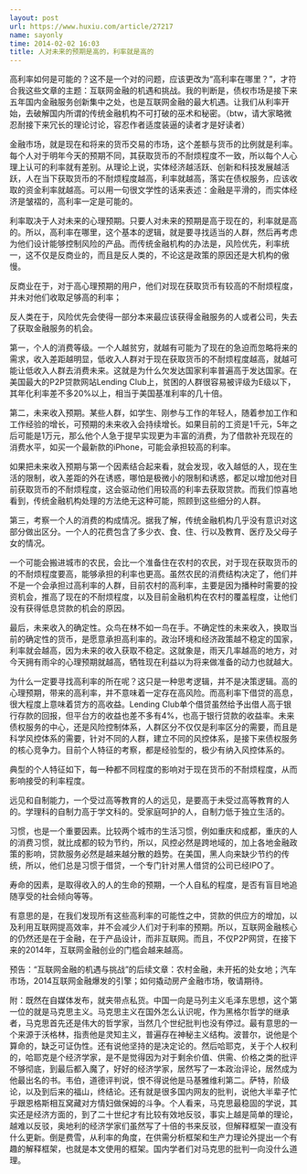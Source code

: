 ```yaml
---
layout: post
url: https://www.huxiu.com/article/27217
name: sayonly
time: 2014-02-02 16:03
title: 人对未来的预期是高的，利率就是高的
---
```

高利率如何是可能的？这不是一个对的问题，应该更改为“高利率在哪里？”，才符合我这些文章的主题：互联网金融的机遇和挑战。我的判断是，债权市场是接下来五年国内金融服务创新集中之处，也是互联网金融的最大机遇。让我们从利率开始，去破解国内所谓的传统金融机构不可打破的巫术和秘密。（btw，请大家略微忍耐接下来冗长的理论讨论，容忍作者适度装逼的读者才是好读者）

金融市场，就是现在和将来的货币交易的市场，这个差额与货币的比例就是利率。每个人对于明年今天的预期不同，其获取货币的不耐烦程度不一致，所以每个人心理上认可的利率就有差别。从理论上说，实体经济越活跃、创新和科技发展越活跃，人在当下获取货币的不耐烦程度越高，利率就越高，落实在债权服务，应该收取的资金利率就越高。可以用一句很文学性的话来表述：金融是平滑的，而实体经济是皱褶的，高利率一定是可能的。

利率取决于人对未来的心理预期。只要人对未来的预期是高于现在的，利率就是高的。所以，高利率在哪里，这个基本的逻辑，就是要寻找适当的人群，然后再考虑为他们设计能够控制风险的产品。而传统金融机构的办法是，风险优先，利率统一，这不仅是反商业的，而且是反人类的，不论这是政策的原因还是大机构的傲慢。

反商业在于，对于高心理预期的用户，他们对现在获取货币有较高的不耐烦程度，并未对他们收取足够高的利率；

反人类在于，风险优先会使得一部分本来最应该获得金融服务的人或者公司，失去了获取金融服务的机会。

第一，个人的消费等级。一个人越贫穷，就越有可能为了现在的急迫而忽略将来的需求，收入差距越明显，低收入人群对于现在获取货币的不耐烦程度越高，就越可能让低收入人群去消费未来。这就是为什么欠发达国家利率普遍高于发达国家。在美国最大的P2P贷款网站Lending Club上，贫困的人群很容易被评级为E级以下，其年化利率差不多20%以上，相当于美国基准利率的几十倍。

第二，未来收入预期。某些人群，如学生、刚参与工作的年轻人，随着参加工作和工作经验的增长，可预期的未来收入会持续增长。如果目前的工资是1千元，5年之后可能是1万元，那么他个人急于提早实现更为丰富的消费，为了借款补充现在的消费水平，如买一个最新款的iPhone，可能会承担较高的利率。

如果把未来收入预期与第一个因素结合起来看，就会发现，收入越低的人，现在生活的限制，收入差距的外在诱惑，哪怕是极微小的限制和诱惑，都足以增加他对目前获取货币的不耐烦程度，这会驱动他们用较高的利率去获取贷款。而我们惊喜地看到，传统金融机构处理的方法绝无这种可能，照顾到这些细分的人群。

第三，考察一个人的消费的构成情况。据我了解，传统金融机构几乎没有意识对这部分做出区分。一个人的花费包含了多少衣、食、住、行以及教育、医疗及父母子女的情况。

一个可能会搬进城市的农民，会比一个准备住在农村的农民，对于现在获取货币的的不耐烦程度要高，能够承担的利率也更高。虽然农民的消费结构决定了，他们并不是一个会承担过高利率的人群，目前农村的高利率，主要是因为播种时需要的投资机会，推高了现在的不耐烦程度，以及目前金融机构在农村的覆盖程度，让他们没有获得低息贷款的机会的原因。

最后，未来收入的确定性。众鸟在林不如一鸟在手。不确定性的未来收入，换取当前的确定性的货币，是愿意承担高利率的。政治环境和经济政策越不稳定的国家，利率就会越高，因为未来的收入获取不稳定。这就象是，雨天几率越高的地方，对今天拥有雨伞的心理预期就越高，牺牲现在利益以为将来做准备的动力也就越大。

为什么一定要寻找高利率的所在呢？这只是一种思考逻辑，并不是决策逻辑。高的心理预期，带来的高利率，并不意味着一定存在高风险。而高利率下借贷的高息，很大程度上意味着贷方的高收益。Lending Club单个借贷虽然给予出借人高于银行存款的回报，但平台方的收益也差不多有4%，也高于银行贷款的收益率。未来债权服务的中心，还是风险控制体系，人群区分不仅仅是利率区分的需要，而且是科学风控体系的需要，针对不同的人群，建立不同的风控体系，是接下来债权服务的核心竞争力。目前个人特征的考察，都是经验型的，极少有纳入风控体系的。

典型的个人特征如下，每一种都不同程度的影响对于现在货币的不耐烦程度，从而影响接受的利率程度。

远见和自制能力，一个受过高等教育的人的远见，是要高于未受过高等教育的人的。学理科的自制力高于学文科的。受家庭呵护的人，自制力低于独立生活的。

习惯，也是一个重要因素。比较两个城市的生活习惯，例如重庆和成都，重庆的人的消费习惯，就比成都的较为节约，所以，风控必然是跨地域的，加上各地金融政策的影响，贷款服务必然是越来越分散的趋势。在美国，黑人向来缺少节约的传统，所以，他们总是习惯于借贷，一个专门针对黑人借贷的公司已经IPO了。

寿命的因素，是取得收入的人的生命的预期，一个人自私的程度，是否有盲目地追随享受的社会倾向等等。

有意思的是，在我们发现所有这些高利率的可能性之中，贷款的供应方的增加，以及利用互联网提高效率，并不会减少人们对于利率的预期。所以，互联网金融核心的仍然还是在于金融，在于产品设计，而非互联网。而且，不仅P2P网贷，在接下来的2014年，互联网金融创业的门槛会越来越高。

预告：“互联网金融的机遇与挑战”的后续文章：农村金融，未开拓的处女地；汽车市场，2014互联网金融爆发的引擎；如何撬动房产金融市场，敬请期待。

附：既然在自媒体发布，就夹带点私货。中国一向是马列主义毛泽东思想，这个第一位的就是马克思主义。马克思主义在国外怎么认识呢，作为黑格尔哲学的继承者，马克思首先还是伟大的哲学家，当然几个世纪批判也没有停过。最有意思的一个来源于沃格林，指责他是灵知主义，普遍存在神秘主义结构。波普尔，说他是个算命的，缺乏可证伪性。还有说他坚持的是决定论的。然后哈耶克，关于个人权利的，哈耶克是个经济学家，是不是觉得因为对于剩余价值、供需、价格之类的批评不够彻底，到最后都入魔了，好好的经济学家，居然写了一本政治评论，居然成为他最出名的书。韦伯，道德评判说，恨不得说他是马基雅维利第二。萨特，阶级论，以及到后来的福山，终结论。还有就是很多国内网友的批判，说他大半辈子忙乎跟恩格斯相互窝藏对方情妇做保姆的斗争。个人看来，马克思最稳固的学说，其实还是经济方面的，到了二十世纪才有比较有效地反驳，事实上越是简单的理论，越难以反驳，奥地利的经济学家们虽然写了十倍的书来反驳，但解释框架一直没有什么更新。倒是费雪，从利率的角度，在供需分析框架和生产力理论外提出一个有趣的解释框架，也就是本文使用的框架。国内学者们对马克思的批判一向没什么道理。

